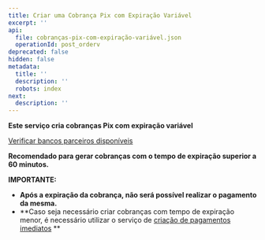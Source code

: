 ```yaml
---
title: Criar uma Cobrança Pix com Expiração Variável
excerpt: ''
api:
  file: cobranças-pix-com-expiração-variável.json
  operationId: post_orderv
deprecated: false
hidden: false
metadata:
  title: ''
  description: ''
  robots: index
next:
  description: ''
---
```

**Este serviço cria cobranças Pix com expiração variável**

[Verificar bancos parceiros disponíveis](https://shipay.freshdesk.com/support/solutions/articles/154000127015-shipay-quais-s%C3%A3o-os-psps-em-produc%C3%A3o-)

**Recomendado para gerar cobranças com o tempo de expiração superior a 60 minutos.**

**IMPORTANTE:** 

- **Após a expiração da cobrança, não será possível realizar o pagamento da mesma.**
- **Caso seja necessário criar cobranças com tempo de expiração menor, é necessário utilizar o serviço de [criação de pagamentos imediatos](https://shipay-documentation.readme.io/reference/post_order) **